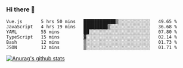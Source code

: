 ### Hi there 👋



<!--
**webB1an/webB1an** is a ✨ _special_ ✨ repository because its `README.md` (this file) appears on your GitHub profile.

Here are some ideas to get you started:

- 🔭 I’m currently working on ...
- 🌱 I’m currently learning ...
- 👯 I’m looking to collaborate on ...
- 🤔 I’m looking for help with ...
- 💬 Ask me about ...
- 📫 How to reach me: ...
- 😄 Pronouns: ...
- ⚡ Fun fact: ...
-->

<!--START_SECTION:waka-->

```text
Vue.js       5 hrs 50 mins   ████████████▒░░░░░░░░░░░░   49.65 %
JavaScript   4 hrs 19 mins   █████████▒░░░░░░░░░░░░░░░   36.68 %
YAML         55 mins         ██░░░░░░░░░░░░░░░░░░░░░░░   07.80 %
TypeScript   15 mins         ▓░░░░░░░░░░░░░░░░░░░░░░░░   02.14 %
Bash         12 mins         ▒░░░░░░░░░░░░░░░░░░░░░░░░   01.73 %
JSON         12 mins         ▒░░░░░░░░░░░░░░░░░░░░░░░░   01.71 %
```

<!--END_SECTION:waka-->


[![Anurag's github stats](https://github-readme-stats.vercel.app/api?username=webB1an&show_icons=true&theme=radical)](https://github.com/anuraghazra/github-readme-stats)

